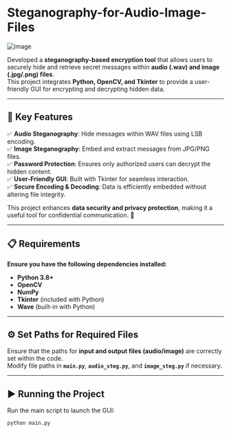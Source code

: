 # Steganography-for-Audio-Image-Files

![image](https://github.com/user-attachments/assets/85ea47ab-db10-480a-aee8-cfe2ba447fa8)

Developed a **steganography-based encryption tool** that allows users to securely hide and retrieve secret messages within **audio (.wav) and image (.jpg/.png) files**.  
This project integrates **Python, OpenCV, and Tkinter** to provide a user-friendly GUI for encrypting and decrypting hidden data.

---

## 🔑 Key Features

✅ **Audio Steganography**: Hide messages within WAV files using LSB encoding.  
✅ **Image Steganography**: Embed and extract messages from JPG/PNG files.  
✅ **Password Protection**: Ensures only authorized users can decrypt the hidden content.  
✅ **User-Friendly GUI**: Built with Tkinter for seamless interaction.  
✅ **Secure Encoding & Decoding**: Data is efficiently embedded without altering file integrity.  

This project enhances **data security and privacy protection**, making it a useful tool for confidential communication. 🚀  

---

## 📋 Requirements

**Ensure you have the following dependencies installed:**  

- **Python 3.8+**  
- **OpenCV**  
- **NumPy**  
- **Tkinter** (included with Python)  
- **Wave** (built-in with Python)  

---

## ⚙️ Set Paths for Required Files

Ensure that the paths for **input and output files (audio/image)** are correctly set within the code.  
Modify file paths in **`main.py`**, **`audio_steg.py`**, and **`image_steg.py`** if necessary.  

---

## ▶️ Running the Project

Run the main script to launch the GUI:  

```bash
python main.py
